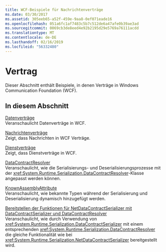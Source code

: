 ```yaml
---
title: WCF-Beispiele für Nachrichtenverträge
ms.date: 03/30/2017
ms.assetid: 305eeb65-a52f-459e-9aa8-0ef071eade16
ms.openlocfilehash: 051a6fc1af7483c5b7c512de6a47afe0b39ae3ad
ms.sourcegitcommit: 0069cb3de8eed4e92b2195d29e5769a76111acdd
ms.translationtype: MT
ms.contentlocale: de-DE
ms.lasthandoff: 02/16/2019
ms.locfileid: "56332480"
---
```

# <a name="contract"></a>Vertrag

Dieser Abschnitt enthält Beispiele, in denen Verträge in Windows Communication Foundation (WCF).  
  
## <a name="in-this-section"></a>In diesem Abschnitt  
 [Datenverträge](../../../../docs/framework/wcf/samples/data-contracts.md)  
 Veranschaulicht Datenverträge in WCF.  
  
 [Nachrichtenverträge](../../../../docs/framework/wcf/samples/message-contracts.md)  
 Zeigt, dass Nachrichten in WCF Verträge.  
  
 [Dienstverträge](../../../../docs/framework/wcf/samples/service-contracts.md)  
 Zeigt, dass Dienstverträge in WCF.  
  
 [DataContractResolver](../../../../docs/framework/wcf/samples/datacontractresolver.md)  
 Veranschaulicht, wie die Serialisierungs- und Deserialisierungsprozesse mit der <xref:System.Runtime.Serialization.DataContractResolver>-Klasse angepasst werden können.  
  
 [KnownAssemblyAttribute](../../../../docs/framework/wcf/samples/knownassemblyattribute.md)  
 Veranschaulicht, wie bekannte Typen während der Serialisierung und Deserialisierung dynamisch hinzugefügt werden.  
  
 [Bereitstellen der Funktionen für NetDataContractSerializer mit DataContractSerializer und DataContractResolver](../../../../docs/framework/wcf/samples/datacontractserializer-datacontractresolver-netdatacontractserializer.md)  
 Veranschaulicht, wie durch Verwendung von <xref:System.Runtime.Serialization.DataContractSerializer> mit einem entsprechenden <xref:System.Runtime.Serialization.DataContractResolver> die gleiche Funktionalität wie bei <xref:System.Runtime.Serialization.NetDataContractSerializer> bereitgestellt wird.
